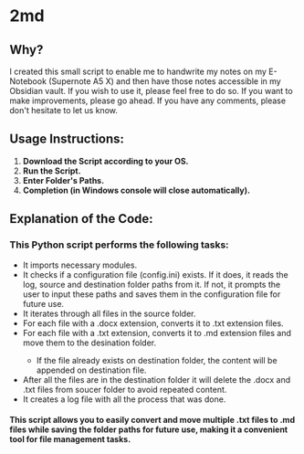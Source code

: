 # 2md
## Why?

I created this small script to enable me to handwrite my notes on my E-Notebook (Supernote A5 X) and then have those notes accessible in my Obsidian vault. 
If you wish to use it, please feel free to do so. If you want to make improvements, please go ahead. If you have any comments, please don't hesitate to let us know.

## Usage Instructions:

<ol>
    <li><strong>Download the Script according to your OS.</strong></li>
    <li><strong>Run the Script.</strong></li>
    <li><strong>Enter Folder's Paths.</strong></li>
    <li><strong>Completion (in Windows console will close automatically).</strong></li>
</ol>


## Explanation of the Code:

### This Python script performs the following tasks:

<ul>
    <li>It imports necessary modules.</li>
    <li>It checks if a configuration file (config.ini) exists. If it does, it reads the log, source and destination folder paths from it. If not, it prompts the user to input these paths and saves them in the configuration file for future use.</li>
    <li>It iterates through all files in the source folder.</li>
    <li>For each file with a .docx extension, converts it to .txt extension files.</li>
    <li>For each file with a .txt extension, converts it to .md extension files and move them to the desination folder.</li>
        <ul>
            <li>If the file already exists on destination folder, the content will be appended on destination file.</li>
        </ul>
    <li>After all the files are in the destination folder it will delete the .docx and .txt files from soucer folder to avoid repeated content.</li>
    <li>It creates a log file with all the process that was done.</li>
</ul>

#### This script allows you to easily convert and move multiple .txt files to .md files while saving the folder paths for future use, making it a convenient tool for file management tasks.
